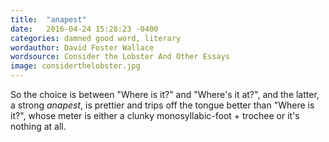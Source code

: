 ```yaml
---
title:  "anapest"
date:   2016-04-24 15:28:23 -0400
categories: damned good word, literary
wordauthor: David Foster Wallace
wordsource: Consider the Lobster And Other Essays
image: considerthelobster.jpg
---
```

So the choice is between "Where is it?" and "Where's it at?", and the latter, a strong *anapest*, is prettier and trips off the tongue better than "Where is it?", whose meter is either a clunky monosyllabic-foot + trochee or it's nothing at all.
